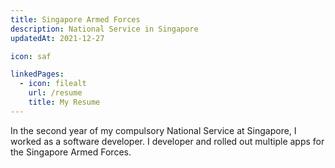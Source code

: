 ```yaml
---
title: Singapore Armed Forces
description: National Service in Singapore
updatedAt: 2021-12-27

icon: saf

linkedPages:
  - icon: filealt
    url: /resume
    title: My Resume
---
```


In the second year of my compulsory National Service at Singapore, I worked as a software developer. I developer and rolled out multiple apps for the Singapore Armed Forces.
